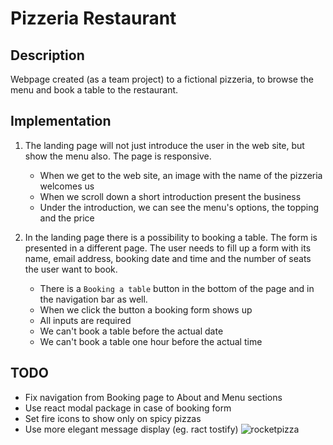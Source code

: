 # Pizzeria Restaurant

## Description

Webpage created (as a team project) to a fictional pizzeria, to browse the menu and book a table to the restaurant.

## Implementation


1. The landing page will not just introduce the user in the web site, but show the menu also. The page is responsive.
    - When we get to the web site, an image with the name of the pizzeria welcomes us
    - When we scroll down a short introduction present the business
    - Under the introduction, we can see the menu's options, the topping and the price

2. In the landing page there is a possibility to booking a table. The form is presented in a different page. The user needs to fill up a form with its name, email address, booking date and time and the number of seats the user want to book.
    - There is a `Booking a table` button in the bottom of the page and in the navigation bar as well.
    - When we click the button a booking form shows up
    - All inputs are required
    - We can't book a table before the actual date
    - We can't book a table one hour before the actual time

## TODO

- Fix navigation from Booking page to About and Menu sections
- Use react modal package in case of booking form
- Set fire icons to show only on spicy pizzas
- Use more elegant message display (eg. ract tostify)
![rocketpizza](https://user-images.githubusercontent.com/83576776/130471974-4f0be77a-62ed-465e-8a5f-996ecb63730c.jpg)

